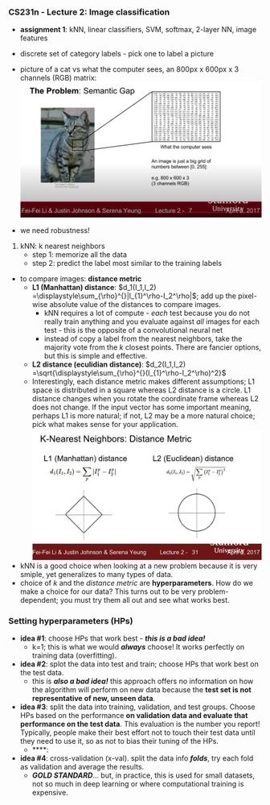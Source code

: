 ### **CS231n - Lecture 2**: Image classification

- **assignment 1**: kNN, linear classifiers, SVM, softmax, 2-layer NN, image features

- discrete set of category labels - pick one to label a picture
- picture of a cat vs what the computer sees, an 800px x 600px x 3 channels (RGB) matrix: <img src="./images/2-7.png" width="500"/>
- we need robustness!

1. kNN: k nearest neighbors
    - step 1: memorize all the data
    - step 2: predict the label most similar to the training labels
  - to compare images: **distance metric**
    - **L1 (Manhattan) distance**: $d_1(I_1,I_2) =\displaystyle\sum_{\rho}^{}|I_{1}^\rho-I_2^\rho|$; add up the pixel-wise absolute value of the distances to compare images.
      - kNN requires a lot of compute - *each* test because you do not really train anything and you evaluate against *all* images for each test - this is the opposite of a convolutional neural net
      - instead of copy a label from the nearest neighbors, take the majority vote from the *k* closest points. There are fancier options, but this is simple and effective.
    - **L2 distance (eculidian distance)**: $d_2(I_1,I_2) =\sqrt{\displaystyle\sum_{\rho}^{}(I_{1}^\rho-I_2^\rho)^2}$
    - Interestingly, each distance metric makes different assumptions; L1 space is distributed in a square whereas L2 distance is a circle. L1 distance changes when you rotate the coordinate frame whereas L2 does not change. If the input vector has some important meaning, perhaps L1 is more natural; if not, L2 may be a more natural choice; pick what makes sense for your application. <img src="./images/2-31.png" width="500"/>
  - kNN is a good choice when looking at a new problem because it is very smiple, yet generalizes to many types of data.
  - choice of *k* and the *distance metric* are **hyperparameters**. How do we make a choice for our data? This turns out to be very problem-dependent; you must try them all out and see what works best.

### Setting hyperparameters (HPs)
  - **idea #1**: choose HPs that work best - ***this is a bad idea!***
    - k=1; this is what we would ***always*** choose! It works perfectly on training data (overfitting).
  - **idea #2**: splot the data into test and train; choose HPs that work best on the test data.
    - this is ***also a bad idea!*** this approach offers no information on how the algorithm will perform on new data because the **test set is not representative of new, unseen data**.
  - **idea #3**: split the data into training, validation, and test groups. Choose HPs based on the performance **on validation data and evaluate that performance on the test data**. This evaluation is the number you report! Typically, people make their best effort not to touch their test data until they need to use it, so as not to bias their tuning of the HPs.
    - ****:
  - **idea #4**: cross-validation (x-val). split the data info ***folds***, try each fold as validation and average the results.
    - ***GOLD STANDARD***... but, in practice, this is used for small datasets, not so much in deep learning or where computational training is expensive.
